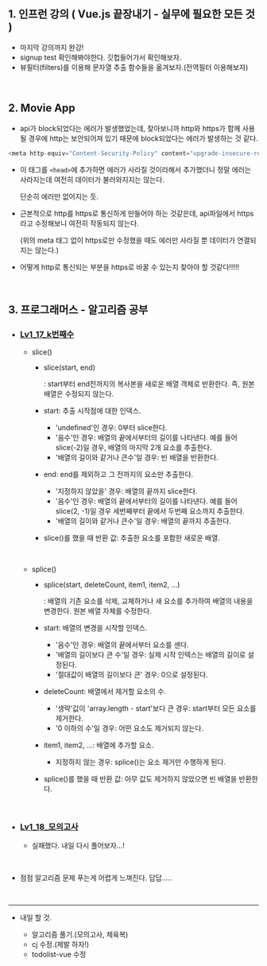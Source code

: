 <h2>1. 인프런 강의 ( Vue.js 끝장내기 - 실무에 필요한 모든 것 )</h2>

- 마지막 강의까지 완강!
- signup test 확인해봐야한다. 깃헙들어가서 확인해보자.
- 뷰필터(filters)를 이용해 문자열 추출 함수들을 옮겨보자.(전역필터 이용해보자)


<br/>

<h2>2. Movie App</h2>

- api가 block되었다는 에러가 발생했었는데,
  찾아보니까 http와 https가 함께 사용될 경우에 http는 보안되어져 있기 때문에 block되었다는 에러가 발생하는 것 같다.
  
```javascript
<meta http-equiv="Content-Security-Policy" content="upgrade-insecure-requests">
```
- 이 태그를 ```<head>```에 추가하면 에러가 사라질 것이라해서 추가했더니 정말 에러는 사라지는데 여전히 데이터가 불러와지지는 않는다.

  단순히 에러만 없어지는 듯.
- 근본적으로 http를 https로 통신하게 만들어야 하는 것같은데, api파일에서 https라고 수정해보니 여전히 작동되지 않는다.

   (위의 meta 태그 없이 https로만 수정했을 때도 에러만 사라질 뿐 데이터가 연결되지는 않는다.)
- 어떻게 http로 통신되는 부분을 https로 바꿀 수 있는지 찾아야 할 것같다!!!!!


<br/>

<h2>3. 프로그래머스 - 알고리즘 공부</h2>

- <h3><a href="https://github.com/EunJaePark/algorithm/blob/master/Lv1_17_k%EB%B2%88%EC%A7%B8%EC%88%98.html">Lv1_17_k번째수</a></h3>
  
  - slice()
    - slice(start, end) 
    
      : start부터 end전까지의 복사본을 새로운 배열 객체로 반환한다. 즉, 원본 배열은 수정되지 않는다.
      
    - start: 추출 시작점에 대한 인덱스.
      - 'undefined'인 경우: 0부터 slice한다.
      - '음수'인 경우: 배열의 끝에서부터의 길이를 나타낸다.
                    예를 들어 slice(-2)일 경우, 배열의 마지막 2개 요소를 추출한다.
      - '배열의 길이와 같거나 큰수'일 경우: 빈 배열을 반환한다.
      
    - end: end를 제외하고 그 전까지의 요소만 추출한다.
      - '지정하지 않았을' 경우: 배열의 끝까지 slice한다.
      - '음수'인 경우: 배열의 끝에서부터의 길이를 나타낸다.
                    예를 들어 slice(2, -1)일 경우 세번째부터 끝에서 두번째 요소까지 추출한다.
      - '배열의 길이와 같거나 큰수'일 경우: 배열의 끝까지 추출한다.
    
    - slice()를 했을 때 반환 값: 추출한 요소를 포함한 새로운 배열.
    
    <br/>
    
  - splice()
    - splice(start, deleteCount, item1, item2, ...)
      
      : 배열의 기존 요소를 삭제, 교체하거나 새 요소를 추가하여 배열의 내용을 변경한다. 원본 배열 자체를 수정한다.
      
    - start: 배열의 변경을 시작할 인덱스.
      - '음수'인 경우: 배열의 끝에서부터 요소를 센다.
      - '배열의 길이보다 큰 수'일 경우: 실제 시작 인텍스는 배열의 길이로 설정된다.
      - '절대값이 배열의 길이보다 큰' 경우: 0으로 설정된다.
      
    - deleteCount: 배열에서 제거할 요소의 수.
      - '생략'값이 'array.length - start'보다 큰 경우: start부터 모든 요소를 제거한다.
      - '0 이하의 수'일 경우: 어떤 요소도 제거되지 않는다.
   
    - item1, item2, ...: 배열에 추가할 요소.
      - 지정하지 않는 경우: splice()는 요소 제거만 수행하게 된다.
   
    - splice()를 했을 때 반환 값: 아무 값도 제거하지 않았으면 빈 배열을 반환한다.
  
<br/>

- <h3><a href="https://github.com/EunJaePark/algorithm/blob/master/Lv1_18_%EB%AA%A8%EC%9D%98%EA%B3%A0%EC%82%AC.html">Lv1_18_모의고사</a></h3>
  
  - 실패했다. 내일 다시 풀어보자...!

<br/>

- 점점 알고리즘 문제 푸는게 어렵게 느껴진다. 답답.....


<br/>

     
<hr/>

- 내일 할 것.

  - 알고리즘 풀기.(모의고사, 체육복)
  - cj 수정.(제발 하자!)
  - todolist-vue 수정

